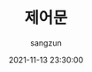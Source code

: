 ---
emoji: 
title: 08. 제어문
date: '2021-11-13 23:30:00'
author: sangzun
tags: 자바스크립트
categories: javascript
---